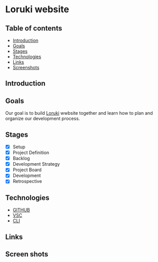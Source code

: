 # Loruki website 


## Table of contents

- [Introduction](#Introduction)
- [Goals](#Goals)
- [Stages](#Stages)
- [Technologies](#Technologies)
- [Links](#Links)
- [Screenshots](#Screenshots)

## Introduction

## Goals

Our goal is to build  [Loruki](https://zen-carson-c10c9f.netlify.app/) wwbsite together and learn how to plan and organize our development process. 

## Stages

- [x] Setup
- [X] Project Definition
- [X] Backlog
- [X] Development Strategy
- [X] Project Board
- [X] Development
- [X] Retrospective

## Technologies
- [GITHUB](GITHUB) 
- [VSC](VSC) 
- [CLI](CLI)

## Links

## Screen shots
